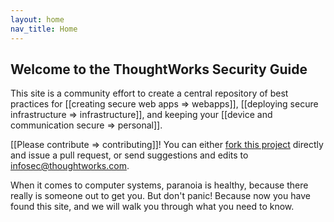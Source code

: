 ```yaml
---
layout: home
nav_title: Home
---
```


## Welcome to the ThoughtWorks Security Guide

This site is a community effort to create a central repository of best practices for [[creating secure web apps => webapps]], [[deploying secure infrastructure => infrastructure]], and keeping your [[device and communication secure => personal]].

[[Please contribute => contributing]]! You can either [fork this project]({{site.git_url}}) directly and issue a pull request, or send suggestions and edits to <infosec@thoughtworks.com>.

When it comes to computer systems, paranoia is healthy, because there really is someone out to get you. But don't panic! Because now you have found this site, and we will walk you through what you need to know.
